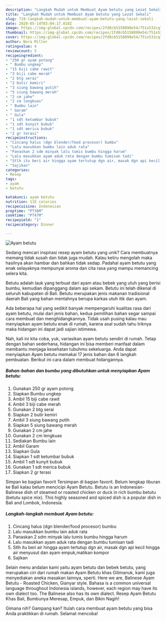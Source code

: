 ```yaml
---
description: "Langkah Mudah untuk Membuat Ayam betutu yang Lezat Sekali"
title: "Langkah Mudah untuk Membuat Ayam betutu yang Lezat Sekali"
slug: 719-langkah-mudah-untuk-membuat-ayam-betutu-yang-lezat-sekali
date: 2020-05-14T03:04:17.818Z
image: https://img-global.cpcdn.com/recipes/2fd8cb5158898e54/751x532cq70/ayam-betutu-foto-resep-utama.jpg
thumbnail: https://img-global.cpcdn.com/recipes/2fd8cb5158898e54/751x532cq70/ayam-betutu-foto-resep-utama.jpg
cover: https://img-global.cpcdn.com/recipes/2fd8cb5158898e54/751x532cq70/ayam-betutu-foto-resep-utama.jpg
author: Nora Miller
ratingvalue: 4
reviewcount: 5
recipeingredient:
- "250 gr ayam potong"
- " Bumbu ungkep"
- "15 biji cabe rawit"
- "3 biji cabe merah"
- "2 btg serai"
- "2 butir kemiri"
- "3 siung bawang putih"
- "5 siung bawang merah"
- "2 cm jahe"
- "2 cm lengkuas"
- " Bumbu lain"
- " Garam"
- " Gula"
- "1 sdt ketumbar bubuk"
- "1 sdt kunyit bubuk"
- "1 sdt merica bubuk"
- "2 gr terasi"
recipeinstructions:
- "Cincang halus (dgn blender/food procesor) bumbu"
- "Lalu masukkan bumbu lain aduk rata"
- "Panaskan 2 sdm minyak lalu tumis bumbu hingga harum"
- "Lalu masukkan ayam aduk rata dengan bumbu tumisan tadi"
- "Stlh itu beri air hingga ayam tertutup dgn air, masak dgn api kecil hingga air menyusut dan ayam empuk,matikan kompor"
- "Sajikan"
categories:
- Resep
tags:
- ayam
- betutu

katakunci: ayam betutu 
nutrition: 115 calories
recipecuisine: Indonesian
preptime: "PT36M"
cooktime: "PT47M"
recipeyield: "1"
recipecategory: Dinner

---
```



![Ayam betutu](https://img-global.cpcdn.com/recipes/2fd8cb5158898e54/751x532cq70/ayam-betutu-foto-resep-utama.jpg)

Sedang mencari inspirasi resep ayam betutu yang unik? Cara membuatnya memang tidak susah dan tidak juga mudah. Kalau keliru mengolah maka hasilnya akan hambar dan bahkan tidak sedap. Padahal ayam betutu yang enak selayaknya mempunyai aroma dan cita rasa yang mampu memancing selera kita.

Betutu adalah lauk yang terbuat dari ayam atau bebek yang utuh yang berisi bumbu, kemudian dipanggang dalam api sekam. Betutu ini telah dikenal di seluruh kabupaten di Bali. Betutu merupakan jenis makanan tradisional daerah Bali yang bahan mentahnya berupa karkas utuh itik dan ayam.

Ada beberapa hal yang sedikit banyak mempengaruhi kualitas rasa dari ayam betutu, mulai dari jenis bahan, kedua pemilihan bahan segar sampai cara membuat dan menghidangkannya. Tidak usah pusing kalau mau menyiapkan ayam betutu enak di rumah, karena asal sudah tahu triknya maka hidangan ini dapat jadi sajian istimewa.


Nah, kali ini kita coba, yuk, variasikan ayam betutu sendiri di rumah. Tetap dengan bahan sederhana, hidangan ini bisa memberi manfaat dalam membantu menjaga kesehatan tubuhmu sekeluarga. Anda dapat menyiapkan Ayam betutu memakai 17 jenis bahan dan 6 langkah pembuatan. Berikut ini cara dalam membuat hidangannya.

<!--inarticleads1-->

##### Bahan-bahan dan bumbu yang dibutuhkan untuk menyiapkan Ayam betutu:

1. Gunakan 250 gr ayam potong
1. Siapkan  Bumbu ungkep
1. Ambil 15 biji cabe rawit
1. Ambil 3 biji cabe merah
1. Gunakan 2 btg serai
1. Siapkan 2 butir kemiri
1. Ambil 3 siung bawang putih
1. Siapkan 5 siung bawang merah
1. Gunakan 2 cm jahe
1. Gunakan 2 cm lengkuas
1. Sediakan  Bumbu lain
1. Ambil  Garam
1. Siapkan  Gula
1. Siapkan 1 sdt ketumbar bubuk
1. Ambil 1 sdt kunyit bubuk
1. Gunakan 1 sdt merica bubuk
1. Siapkan 2 gr terasi


Simpan ke bagian favorit Tersimpan di bagian favorit. Belum lengkap liburan ke Bali kalau belum mencicipi Ayam Betutu. Betutu is an Indonesian-Balinese dish of steamed or roasted chicken or duck in rich bumbu betutu (betutu spice mix). This highly seasoned and spiced dish is a popular dish in Bali and Lombok, Indonesia. 

<!--inarticleads2-->

##### Langkah-langkah membuat Ayam betutu:

1. Cincang halus (dgn blender/food procesor) bumbu
1. Lalu masukkan bumbu lain aduk rata
1. Panaskan 2 sdm minyak lalu tumis bumbu hingga harum
1. Lalu masukkan ayam aduk rata dengan bumbu tumisan tadi
1. Stlh itu beri air hingga ayam tertutup dgn air, masak dgn api kecil hingga air menyusut dan ayam empuk,matikan kompor
1. Sajikan


Selain menu andalan kami yaitu ayam betutu dan bebek betutu, yang merupakan ciri dari rumah makan Ayam Betutu khas Gilimanuk, kami juga menyediakan aneka masakan lainnya, sperti. Here we are, Balinese Ayam Betutu - Roasted Chicken, Gianyar style. Bahasa is a common universal language throughout Indonesia islands, however, each region may have its own dialect too. The Balinese also has its own dialect. Resep Ayam Betutu Khas Bali, Bumbunya Meresap, Empuk, dan Bikin Nagih! 

Gimana nih? Gampang kan? Itulah cara membuat ayam betutu yang bisa Anda praktikkan di rumah. Selamat mencoba!
